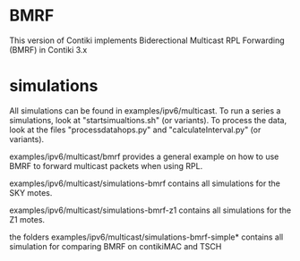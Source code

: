 # BMRF

This version of Contiki implements Biderectional Multicast RPL Forwarding (BMRF) in Contiki 3.x

# simulations

All simulations can be found in examples/ipv6/multicast. To run a series a simulations, look at "startsimualtions.sh" (or variants). To process the data, look at the files "processdatahops.py" and "calculateInterval.py" (or variants).

examples/ipv6/multicast/bmrf provides a general example on how to use BMRF to forward multicast packets when using RPL.

examples/ipv6/multicast/simulations-bmrf contains all simulations for the SKY motes.

examples/ipv6/multicast/simulations-bmrf-z1 contains all simulations for the Z1 motes.

the folders examples/ipv6/multicast/simulations-bmrf-simple* contains all simulation for comparing BMRF on contikiMAC and TSCH

